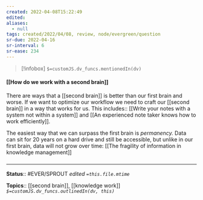 ```yaml
---
created: 2022-04-08T15:22:49 
edited: 
aliases:
  - null
tags: created/2022/04/08, review, node/evergreen/question
sr-due: 2022-04-16
sr-interval: 6
sr-ease: 234
---
```

> [!infobox]
`$=customJS.dv_funcs.mentionedIn(dv)`

#### [[How do we work with a second brain]]

There are ways that a [[second brain]] is better than our first brain and worse. If we want to optimize our workflow we need to craft our [[second brain]] in a way that works for us.
This 
includes:: [[Write your notes with a system not within a system]] and [[An experienced note taker knows how to work efficiently]].

The easiest way that we can surpass the first brain is *permanency.* Data can sit for 20 years on a hard drive and still be accessible, but unlike in our first brain, data will not grow over time:
[[The fragility of information in knowledge management]]

### <hr class="footnote"/>

**Status**:: #EVER/SPROUT
*edited `=this.file.mtime`*

**Topics**:: [[second brain]], [[knowledge work]]
*`$=customJS.dv_funcs.outlinedIn(dv, this)`*
